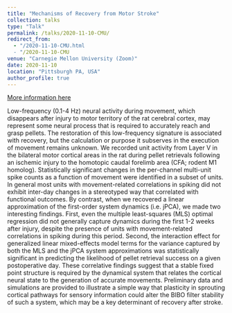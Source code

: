 ```yaml
---
title: "Mechanisms of Recovery from Motor Stroke"
collection: talks
type: "Talk"
permalink: /talks/2020-11-10-CMU/
redirect_from:
  - "/2020-11-10-CMU.html
  - "/2020-11-10-CMU
venue: "Carnegie Mellon University (Zoom)"
date: 2020-11-10
location: "Pittsburgh PA, USA"
author_profile: true
---
```


[More information here](https://docs.google.com/presentation/d/1BAc7-nJ0wvuue4Tzjk68soYhYTV_RZvcdlQ4tooezRY/edit?usp=sharing)

Low-frequency (0.1-4 Hz) neural activity during movement, which disappears after injury to motor territory of the rat cerebral cortex, may represent some neural process that is required to accurately reach and grasp pellets. The restoration of this low-frequency signature is associated with recovery, but the calculation or purpose it subserves in the execution of movement remains unknown. We recorded unit activity from Layer V in the bilateral motor cortical areas in the rat during pellet retrievals following an ischemic injury to the homotopic caudal forelimb area (CFA; rodent M1 homolog). Statistically significant changes in the per-channel multi-unit spike counts as a function of movement were identified in a subset of units. In general most units with movement-related correlations in spiking did not exhibit inter-day changes in a stereotyped way that correlated with functional outcomes. By contrast, when we recovered a linear approximation of the first-order system dynamics (i.e. jPCA), we made two interesting findings. First, even the multiple least-squares (MLS) optimal regression did not generally capture dynamics during the first 1-2 weeks after injury, despite the presence of units with movement-related correlations in spiking during this period. Second, the interaction effect for generalized linear mixed-effects model terms for the variance captured by both the MLS and the jPCA system approximations was statistically significant in predicting the likelihood of pellet retrieval success on a given postoperative day. These correlative findings suggest that a stable fixed point structure is required by the dynamical system that relates the cortical neural state to the generation of accurate movements. Preliminary data and simulations are provided to illustrate a simple way that plasticity in sprouting cortical pathways for sensory information could alter the BIBO filter stability of such a system, which may be a key determinant of recovery after stroke.
